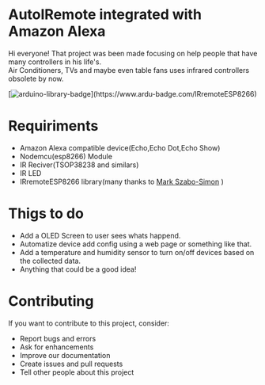 # AutoIRemote integrated with Amazon Alexa

Hi everyone! That project was been made focusing on help people that have many controllers in his life's.\
Air Conditioners, TVs and maybe even table fans uses infrared controllers obsolete by now.

[![arduino-library-badge](https://www.ardu-badge.com/badge/IRremoteESP8266.svg?)](https://www.ardu-badge.com/IRremoteESP8266)

# Requiriments
* Amazon Alexa compatible device(Echo,Echo Dot,Echo Show)
* Nodemcu(esp8266) Module
* IR Reciver(TSOP38238 and similars)
* IR LED
* IRremoteESP8266 library(many thanks to [Mark Szabo-Simon](https://github.com/markszabo) )

# Thigs to do
* Add a OLED Screen to user sees whats happend.
* Automatize device add config using a web page or something like that.
* Add a temperature and humidity sensor to turn on/off devices based on the collected data.
* Anything that could be a good idea!

# Contributing
If you want to contribute to this project, consider:

* Report bugs and errors
* Ask for enhancements
* Improve our documentation
* Create issues and pull requests
* Tell other people about this project

